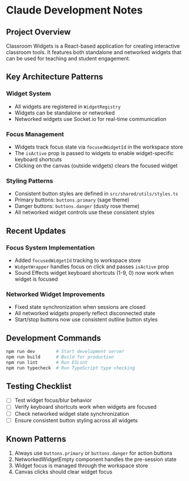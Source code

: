 # Claude Development Notes

## Project Overview
Classroom Widgets is a React-based application for creating interactive classroom tools. It features both standalone and networked widgets that can be used for teaching and student engagement.

## Key Architecture Patterns

### Widget System
- All widgets are registered in `WidgetRegistry` 
- Widgets can be standalone or networked
- Networked widgets use Socket.io for real-time communication

### Focus Management
- Widgets track focus state via `focusedWidgetId` in the workspace store
- The `isActive` prop is passed to widgets to enable widget-specific keyboard shortcuts
- Clicking on the canvas (outside widgets) clears the focused widget

### Styling Patterns
- Consistent button styles are defined in `src/shared/utils/styles.ts`
- Primary buttons: `buttons.primary` (sage theme)
- Danger buttons: `buttons.danger` (dusty rose theme)
- All networked widget controls use these consistent styles

## Recent Updates

### Focus System Implementation
- Added `focusedWidgetId` tracking to workspace store
- `WidgetWrapper` handles focus on click and passes `isActive` prop
- Sound Effects widget keyboard shortcuts (1-9, 0) now work when widget is focused

### Networked Widget Improvements
- Fixed state synchronization when sessions are closed
- All networked widgets properly reflect disconnected state
- Start/stop buttons now use consistent outline button styles

## Development Commands
```bash
npm run dev        # Start development server
npm run build      # Build for production
npm run lint       # Run ESLint
npm run typecheck  # Run TypeScript type checking
```

## Testing Checklist
- [ ] Test widget focus/blur behavior
- [ ] Verify keyboard shortcuts work when widgets are focused
- [ ] Check networked widget state synchronization
- [ ] Ensure consistent button styling across all widgets

## Known Patterns
1. Always use `buttons.primary` or `buttons.danger` for action buttons
2. NetworkedWidgetEmpty component handles the pre-session state
3. Widget focus is managed through the workspace store
4. Canvas clicks should clear widget focus